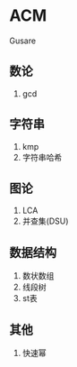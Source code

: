 # ACM
Gusare
## 数论
1. gcd

## 字符串
1. kmp
2. 字符串哈希

## 图论
1. LCA
2. 并查集(DSU)

## 数据结构
1. 数状数组
2. 线段树
3. st表

## 其他
1. 快速幂

